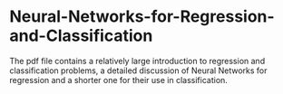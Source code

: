 # Neural-Networks-for-Regression-and-Classification
The pdf file contains a relatively large introduction to regression and classification problems, a detailed discussion of Neural Networks for regression and a shorter one for their use in classification.

